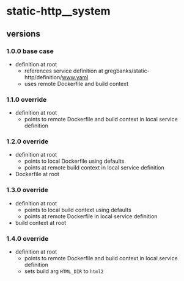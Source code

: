 # static-http__system

## versions

### 1.0.0 base case

- definition at root
    - references service definition at gregbanks/static-http/definition/www.yaml
    - uses remote Dockerfile and build context

### 1.1.0 override

- definition at root
    - points to remote Dockerfile and build context in local service definition

### 1.2.0 override

- definition at root
    - points to local Dockerfile using defaults
    - points at remote build context in local service definition
- Dockerfile at root

### 1.3.0 override

- definition at root
    - points to local build context using defaults
    - points at remote Dockerfile in local service definition
- build context at root

### 1.4.0 override

- definition at root
    - points to remote Dockerfile and build context in local service definition
    - sets build arg `HTML_DIR` to `html2`

